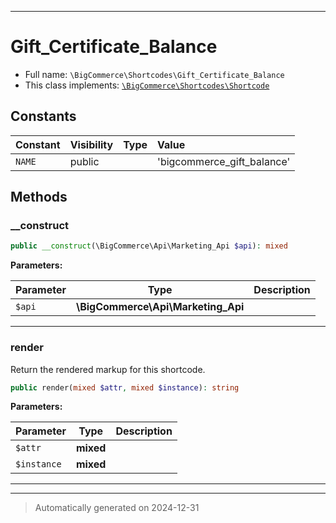 ***

# Gift_Certificate_Balance





* Full name: `\BigCommerce\Shortcodes\Gift_Certificate_Balance`
* This class implements:
[`\BigCommerce\Shortcodes\Shortcode`](./classes/BigCommerce/Shortcodes/Shortcode.md)


## Constants

| Constant | Visibility | Type | Value |
|:---------|:-----------|:-----|:------|
|`NAME`|public| |&#039;bigcommerce_gift_balance&#039;|


## Methods


### __construct



```php
public __construct(\BigCommerce\Api\Marketing_Api $api): mixed
```








**Parameters:**

| Parameter | Type | Description |
|-----------|------|-------------|
| `$api` | **\BigCommerce\Api\Marketing_Api** |  |





***

### render

Return the rendered markup for this shortcode.

```php
public render(mixed $attr, mixed $instance): string
```








**Parameters:**

| Parameter | Type | Description |
|-----------|------|-------------|
| `$attr` | **mixed** |  |
| `$instance` | **mixed** |  |





***


***
> Automatically generated on 2024-12-31
